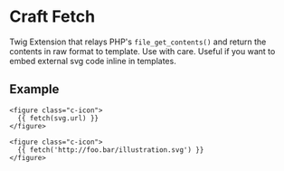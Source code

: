 # Craft Fetch

Twig Extension that relays PHP's `file_get_contents()` and return the contents in raw format to template. Use with care. Useful if you want to embed external svg code inline in templates.

## Example

```
<figure class="c-icon">
  {{ fetch(svg.url) }}
</figure>
```
```
<figure class="c-icon">
  {{ fetch('http://foo.bar/illustration.svg') }}
</figure>
```
